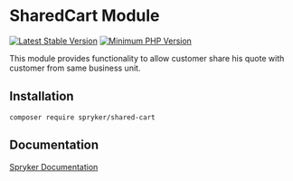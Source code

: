 # SharedCart Module
[![Latest Stable Version](https://poser.pugx.org/spryker/shared-cart/v/stable.svg)](https://packagist.org/packages/spryker/shared-cart)
[![Minimum PHP Version](https://img.shields.io/badge/php-%3E%3D%207.4-8892BF.svg)](https://php.net/)

This module provides functionality to allow customer share his quote with customer from same business unit.

## Installation

```
composer require spryker/shared-cart
```

## Documentation

[Spryker Documentation](https://academy.spryker.com/developing_with_spryker/module_guide/modules.html)
